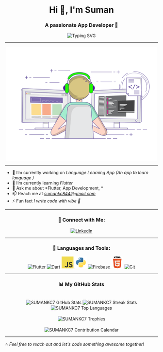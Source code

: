 <h1 align="center">Hi 👋, I'm Suman</h1>
<h3 align="center">A passionate App Developer 🚀</h3>


<p align="center">
  <img src="https://readme-typing-svg.herokuapp.com?font=Fira+Code&weight=500&size=22&pause=1000&color=F7B731&center=true&width=600&lines=Flutter+%7C+FireBase+%7C+Python+%7C+ML+Learner;Let's+build+amazing+Apps+%F0%9F%93%B1" alt="Typing SVG" />
</p>

---

<div align="center">
  <img align="center" alt="Coding" width="500" src="https://raw.githubusercontent.com/devSouvik/devSouvik/master/gif3.gif">
</div>

---



- 🔭 I’m currently working on *Language Learning App (An app to learn language )*  
- 🌱 I’m currently learning *Flutter*  
- 💬 Ask me about *Flutter, App Development, *
- 📫 Reach me at *sumankc844@gmail.com*  
- ⚡ Fun fact *I write code with vibe 🎵*

---

<h3 align="center">📌 Connect with Me:</h3>
<p align="center">
  <a href="[https://linkedin.com/in/zi-one](https://www.linkedin.com/in/suman-kc-02634b263/)" target="_blank">
    <img align="center" src="https://raw.githubusercontent.com/rahuldkjain/github-profile-readme-generator/master/src/images/icons/Social/linked-in-alt.svg" alt="LinkedIn" height="30" width="40" />
  </a>
 
</p>

---

<h3 align="center">🔧 Languages and Tools:</h3>
<p align="center">
  <a href="https://flutter.dev/" target="_blank" rel="noreferrer">
    <img src="https://www.vectorlogo.zone/logos/flutterio/flutterio-icon.svg" alt="Flutter" width="40" height="40" />
  </a>
   <a href="https://dart.dev/" target="_blank" rel="noreferrer">
    <img src="https://www.vectorlogo.zone/logos/dartlang/dartlang-icon.svg" alt="Dart" width="40" height="40" />
  </a>
   <a href="https://developer.mozilla.org/en-US/docs/Web/JavaScript" target="_blank" rel="noreferrer">
    <img src="https://raw.githubusercontent.com/devicons/devicon/master/icons/javascript/javascript-original.svg" alt="JavaScript" width="40" height="40" />
  </a>
  <a href="https://www.python.org/" target="_blank" rel="noreferrer">
    <img src="https://raw.githubusercontent.com/devicons/devicon/master/icons/python/python-original.svg" alt="Python" width="40" height="40" />
  </a>
  <a href="https://firebase.google.com/" target="_blank" rel="noreferrer">
    <img src="https://www.vectorlogo.zone/logos/firebase/firebase-icon.svg" alt="Firebase" width="40" height="40" />
  </a>
  <a href="https://www.w3.org/html/" target="_blank" rel="noreferrer">
    <img src="https://raw.githubusercontent.com/devicons/devicon/master/icons/html5/html5-original-wordmark.svg" alt="HTML5" width="40" height="40" />
  </a>
  <a href="https://git-scm.com/" target="_blank" rel="noreferrer">
    <img src="https://www.vectorlogo.zone/logos/git-scm/git-scm-icon.svg" alt="Git" width="40" height="40" />
  </a>
</p>


---

<div align="center">
  <h3>📊 My GitHub Stats</h3>
  <br />
  <img align="center" src="https://github-readme-stats.vercel.app/api?username=SUMANKC7&show_icons=true&locale=en&theme=tokyonight" alt="SUMANKC7 GitHub Stats" />
  <img align="center" src="https://github-readme-streak-stats.herokuapp.com/?user=SUMANKC7&theme=tokyonight" alt="SUMANKC7 Streak Stats" />
  <img align="center" src="https://github-readme-stats.vercel.app/api/top-langs?username=SUMANKC7&show_icons=true&locale=en&layout=compact&theme=tokyonight" alt="SUMANKC7 Top Languages" />
  <br /><br />
  <img align="center" src="https://github-profile-trophy.vercel.app/?username=SUMANKC7&theme=tokyonight" alt="SUMANKC7 Trophies" />
  <br /><br />
  <img align="center" src="https://github-readme-activity-graph.vercel.app/graph?username=SUMANKC7&theme=tokyonight&area=true" alt="SUMANKC7 Contribution Calendar" />
</div>


---

⭐ *Feel free to reach out and let's code something awesome together!*
